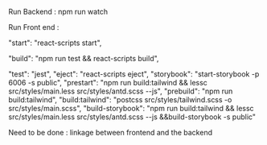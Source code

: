 Run Backend : 
  npm run watch

Run Front end : 

"start": "react-scripts start",

"build": "npm run test && react-scripts build",

"test": "jest",
"eject": "react-scripts eject",
"storybook": "start-storybook -p 6006 -s public",
"prestart": "npm run build:tailwind && lessc src/styles/main.less src/styles/antd.scss --js",
"prebuild": "npm run build:tailwind",
"build:tailwind": "postcss src/styles/tailwind.scss -o src/styles/main.scss",
"build-storybook": "npm run build:tailwind && lessc src/styles/main.less src/styles/antd.scss --js &&build-storybook -s public"

Need to be done :  linkage between frontend and the backend
